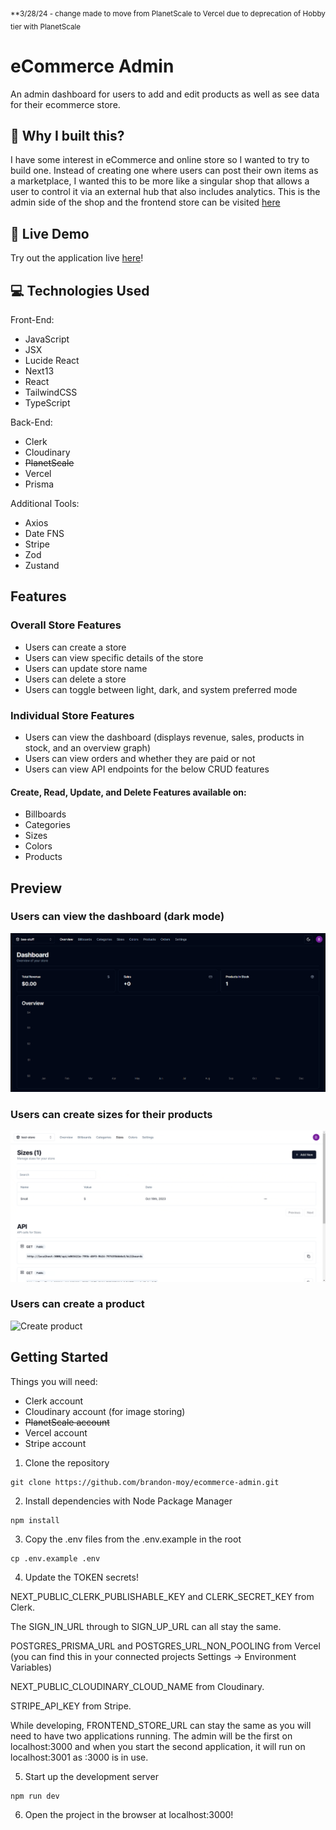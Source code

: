 <sub>\*\*3/28/24 - change made to move from PlanetScale to Vercel due to deprecation of Hobby tier with PlanetScale</sub>

# eCommerce Admin

An admin dashboard for users to add and edit products as well as see data for their ecommerce store.

## 🤔 Why I built this?

I have some interest in eCommerce and online store so I wanted to try to build one. Instead of creating one where users can post their own items as a marketplace, I wanted this to be more like a singular shop that allows a user to control it via an external hub that also includes analytics. This is the admin side of the shop and the frontend store can be visited <a href="https://github.com/brandon-moy/ecommerce-store">here</a>

## 🔗 Live Demo

Try out the application live <a href="https://ecommerce-admin.brandonmoy.com/">here</a>!

## 💻 Technologies Used

Front-End:

- JavaScript
- JSX
- Lucide React
- Next13
- React
- TailwindCSS
- TypeScript

Back-End:

- Clerk
- Cloudinary
- ~~PlanetScale~~
- Vercel
- Prisma

Additional Tools:

- Axios
- Date FNS
- Stripe
- Zod
- Zustand

## Features

### Overall Store Features

- Users can create a store
- Users can view specific details of the store
- Users can update store name
- Users can delete a store
- Users can toggle between light, dark, and system preferred mode

### Individual Store Features

- Users can view the dashboard (displays revenue, sales, products in stock, and an overview graph)
- Users can view orders and whether they are paid or not
- Users can view API endpoints for the below CRUD features

#### Create, Read, Update, and Delete Features available on:

- Billboards
- Categories
- Sizes
- Colors
- Products

## Preview

### Users can view the dashboard (dark mode)

![View dashboard](/public/dashboard.png "View dashboard")

### Users can create sizes for their products

![Create size](/public/sizes.gif "Creating a size")

### Users can create a product

![Create product](/public/products.gif "Creating a product")

## Getting Started

Things you will need:

- Clerk account
- Cloudinary account (for image storing)
- ~~PlanetScale account~~
- Vercel account
- Stripe account

1. Clone the repository

```
git clone https://github.com/brandon-moy/ecommerce-admin.git
```

2. Install dependencies with Node Package Manager

```
npm install
```

3. Copy the .env files from the .env.example in the root

```
cp .env.example .env
```

4. Update the TOKEN secrets!

NEXT_PUBLIC_CLERK_PUBLISHABLE_KEY and CLERK_SECRET_KEY from Clerk.

The SIGN_IN_URL through to SIGN_UP_URL can all stay the same.

POSTGRES_PRISMA_URL and POSTGRES_URL_NON_POOLING from Vercel (you can find this in your connected projects Settings -> Environment Variables)

NEXT_PUBLIC_CLOUDINARY_CLOUD_NAME from Cloudinary.

STRIPE_API_KEY from Stripe.

While developing, FRONTEND_STORE_URL can stay the same as you will need to have two applications running. The admin will be the first on localhost:3000 and when you start the second application, it will run on localhost:3001 as :3000 is in use.

5. Start up the development server

```
npm run dev
```

6. Open the project in the browser at localhost:3000!
